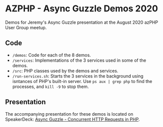 # AZPHP - Async Guzzle Demos 2020

Demos for Jeremy's Async Guzzle presentation at the August 2020 azPHP User Group meetup.

## Code

- `/demos`: Code for each of the 8 demos.
- `/services`: Implementations of the 3 services used in some of the demos.
- `/src`: PHP classes used by the demos and services.
- `/run-services.sh`: Starts the 3 services in the background using isntances of PHP's built-in server. Use `ps aux | grep php` to find the processes, and `kill -9` to stop them.

## Presentation

The accompanying presentation for these demos is located on SpeakerDeck: [Async Guzzle - Concurrent HTTP Requests in PHP](https://speakerdeck.com/jeremeamia/async-guzzle-concurrent-http-requests-in-php).
